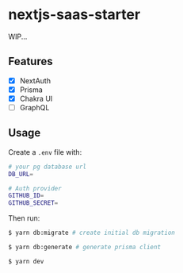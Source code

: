# nextjs-saas-starter

WIP...

## Features

- [x] NextAuth
- [x] Prisma
- [x] Chakra UI
- [ ] GraphQL

## Usage

Create a `.env` file with:

```bash
# your pg database url
DB_URL=

# Auth provider
GITHUB_ID=
GITHUB_SECRET=
```

Then run:

```bash
$ yarn db:migrate # create initial db migration

$ yarn db:generate # generate prisma client

$ yarn dev
```
